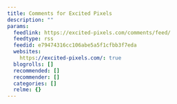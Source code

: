 ```yaml
---
title: Comments for Excited Pixels
description: ""
params:
  feedlink: https://excited-pixels.com/comments/feed/
  feedtype: rss
  feedid: e79474316cc106abe5a5f1cfbb3f7eda
  websites:
    https://excited-pixels.com/: true
  blogrolls: []
  recommended: []
  recommender: []
  categories: []
  relme: {}
---
```

